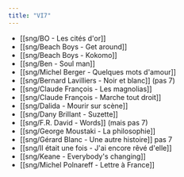 ```yaml
---
title: "VI7"
---
```


- [[sng/BO - Les cités d'or]]
- [[sng/Beach Boys - Get around]]
- [[sng/Beach Boys - Kokomo]]
- [[sng/Ben - Soul man]]
- [[sng/Michel Berger - Quelques mots d'amour]]
- [[sng/Bernard Lavilliers - Noir et blanc]] (pas 7)
- [[sng/Claude François - Les magnolias]]
- [[sng/Claude François - Marche tout droit]]
- [[sng/Dalida - Mourir sur scène]]
- [[sng/Dany Brillant - Suzette]]
- [[sng/F.R. David - Words]] (mais pas 7)
- [[sng/George Moustaki - La philosophie]]
- [[sng/Gérard Blanc - Une autre histoire]] pas 7
- [[sng/Il était une fois - J'ai encore rêvé d'elle]]
- [[sng/Keane - Everybody's changing]]
- [[sng/Michel Polnareff - Lettre à France]]
